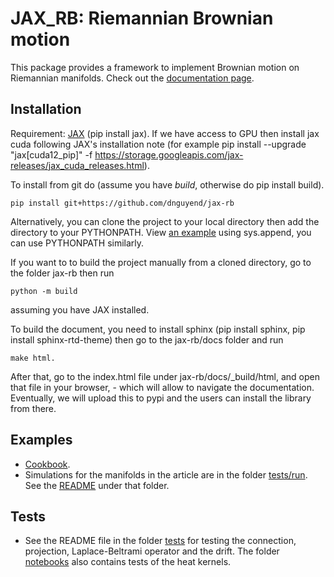# JAX_RB: Riemannian Brownian motion
This package provides a framework to implement Brownian motion on Riemannian manifolds. Check out the [documentation page](https://dnguyend.github.io/jax-rb/index.html).
## Installation
Requirement: [JAX](https://jax.readthedocs.io/en/latest/installation.html) (pip install jax). If we have access to GPU then install jax cuda following JAX's installation note (for example pip install --upgrade "jax[cuda12_pip]" -f https://storage.googleapis.com/jax-releases/jax_cuda_releases.html).

To install from git do (assume you have *build*, otherwise do pip install build).

```
pip install git+https://github.com/dnguyend/jax-rb
```
Alternatively, you can clone the project to your local directory then add the directory to your PYTHONPATH. View [an example](https://github.com/dnguyend/jax-rb/blob/main/tests/notebooks/test_heat_kernel.ipynb) using sys.append, you can use PYTHONPATH similarly.

If you want to to build the project manually from a cloned directory, go to the folder jax-rb then run
```
python -m build
```
assuming you have JAX installed.

To build the document, you need to install sphinx (pip install sphinx, pip install sphinx-rtd-theme) then go to the jax-rb/docs folder and run 
```
make html.
```
After that, go to the index.html file under jax-rb/docs/_build/html, and open that file in your browser, - which will allow to navigate the documentation.
Eventually, we will upload this to pypi and the users can install the library from there.
## Examples
* [Cookbook](https://github.com/dnguyend/jax-rb/blob/main/examples/JAX_RB_Cookbook.ipynb).
* Simulations for the manifolds in the article are in the folder [tests/run](https://github.com/dnguyend/jax-rb/tree/main/tests/run). See the [README](https://github.com/dnguyend/jax-rb/tree/main/tests/run/README.md) under that folder.

## Tests
* See the README file in the folder [tests](https://github.com/dnguyend/jax-rb/tree/main/tests) for testing the connection, projection, Laplace-Beltrami operator and the drift. The folder [notebooks](https://github.com/dnguyend/jax-rb/tree/main/tests/notebooks) also contains tests of the heat kernels.

